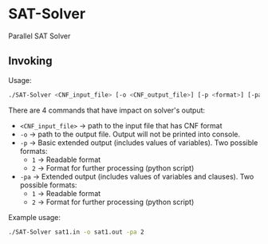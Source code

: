 # SAT-Solver
Parallel SAT Solver 

## Invoking
Usage:
```bash
./SAT-Solver <CNF_input_file> [-o <CNF_output_file>] [-p <format>] [-pa <format>]
```

There are 4 commands that have impact on solver's output:
- ``<CNF_input_file>`` -> path to the input file that has CNF format
- ``-o`` -> path to the output file. Output will not be printed into console.
- ``-p`` -> Basic extended output (includes values of variables). Two possible formats:
  - ``1`` -> Readable format
  - ``2`` -> Format for further processing (python script)
- ``-pa`` -> Extended output (includes values of variables and clauses). Two possible formats:
  - ``1`` -> Readable format
  - ``2`` -> Format for further processing (python script)

Example usage:
```bash
./SAT-Solver sat1.in -o sat1.out -pa 2
```

